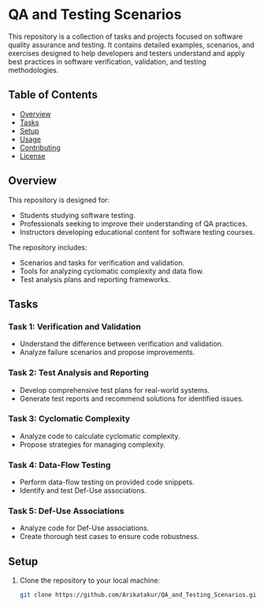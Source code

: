 # QA and Testing Scenarios

This repository is a collection of tasks and projects focused on software quality assurance and testing. It contains detailed examples, scenarios, and exercises designed to help developers and testers understand and apply best practices in software verification, validation, and testing methodologies.

## Table of Contents

- [Overview](#overview)
- [Tasks](#tasks)
- [Setup](#setup)
- [Usage](#usage)
- [Contributing](#contributing)
- [License](#license)

## Overview

This repository is designed for:
- Students studying software testing.
- Professionals seeking to improve their understanding of QA practices.
- Instructors developing educational content for software testing courses.

The repository includes:
- Scenarios and tasks for verification and validation.
- Tools for analyzing cyclomatic complexity and data flow.
- Test analysis plans and reporting frameworks.

## Tasks

### Task 1: Verification and Validation
- Understand the difference between verification and validation.
- Analyze failure scenarios and propose improvements.

### Task 2: Test Analysis and Reporting
- Develop comprehensive test plans for real-world systems.
- Generate test reports and recommend solutions for identified issues.

### Task 3: Cyclomatic Complexity
- Analyze code to calculate cyclomatic complexity.
- Propose strategies for managing complexity.

### Task 4: Data-Flow Testing
- Perform data-flow testing on provided code snippets.
- Identify and test Def-Use associations.

### Task 5: Def-Use Associations
- Analyze code for Def-Use associations.
- Create thorough test cases to ensure code robustness.

## Setup

1. Clone the repository to your local machine:
   ```bash
   git clone https://github.com/Arikatakur/QA_and_Testing_Scenarios.git
